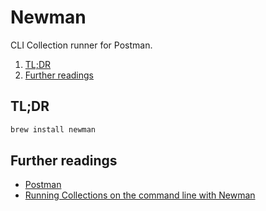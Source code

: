 # Newman <!-- omit in toc -->

CLI Collection runner for Postman.

1. [TL;DR](#tldr)
2. [Further readings](#further-readings)

## TL;DR

```sh
brew install newman
```

## Further readings

- [Postman]
- [Running Collections on the command line with Newman]

<!-- internal knowledge base -->
[postman]: postman.md

<!-- projects' references -->
[running collections on the command line with newman]: https://learning.postman.com/docs/running-collections/using-newman-cli/command-line-integration-with-newman/
